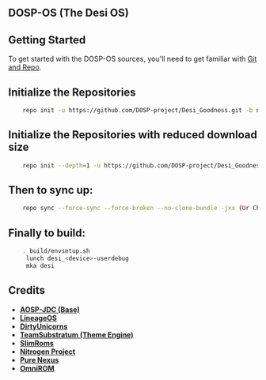 DOSP-OS (The Desi OS)
---------------

Getting Started
---------------
To get started with the DOSP-OS sources, you'll need to get familiar with [Git and Repo](https://source.android.com/source/using-repo). 

Initialize the Repositories 
---------------------------
```bash
    repo init -u https://github.com/DOSP-project/Desi_Goodness.git -b n7x
```

Initialize the Repositories with reduced download size
------------------------------------------------------
```bash
    repo init --depth=1 -u https://github.com/DOSP-project/Desi_Goodness.git -b n7x
```
Then to sync up:
---------------
```bash
    repo sync --force-sync --force-broken --no-clone-bundle -jxx (Ur Choice)
```

Finally to build:
-----------------
```bash
    . build/envsetup.sh
     lunch desi_<device>-userdebug
     mka desi
```
  
Credits
-------
* [**AOSP-JDC (Base)**](https://github.com/AOSP-JF-MM)
* [**LineageOS**](https://github.com/LineageOS)
* [**DirtyUnicorns**](https://github.com/DirtyUnicorns)
* [**TeamSubstratum (Theme Engine)**](https://github.com/Substratum)
* [**SlimRoms**](https://github.com/SlimRoms)
* [**Nitrogen Project**](https://github.com/nitrogen-project)
* [**Pure Nexus**](https://github.com/PureNexusProject)
* [**OmniROM**](https://github.com/omnirom/)


